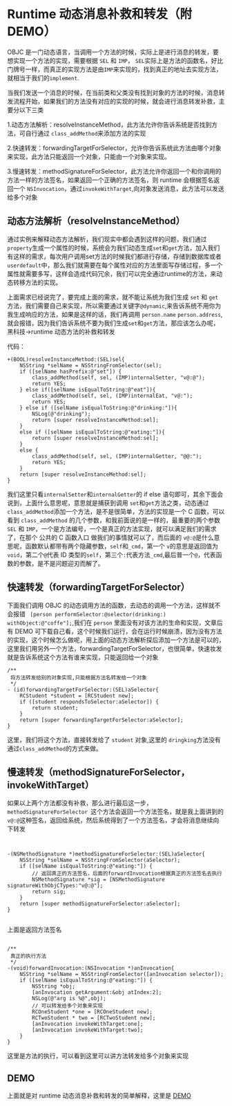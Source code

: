 # Runtime 动态消息补救和转发（附 DEMO）


OBJC 是一门动态语言，当调用一个方法的时候，实际上是进行消息的转发，要想实现一个方法的实现，需要根据 `SEL` 和 `IMP`， `SEL`实际上是方法的函数名，好比门牌号一样，而真正的实现方法是由`IMP`来实现的，找到真正的地址去实现方法，就相当于我们的`implement`.

当我们发送一个消息的时候，在当前类和父类没有找到对象的方法的时候，消息转发流程开始，如果我们的方法没有对应的实现的时候，就会进行消息转发补救，主要分以下三类

1.动态方法解析：resolveInstanceMethod，此方法允许你告诉系统是否找到方法，可自行通过 `class_addMethod`来添加方法的实现

2.快速转发：forwardingTargetForSelector，允许你告诉系统此方法由哪个对象来实现，此方法只能返回一个对象，只能由一个对象来实现。

3.慢速转发：methodSignatureForSelector，此方法允许你返回一个和你调用的方法一样的方法签名，如果返回一个正确的方法签名，则 runtime 会根据签名返回一个 `NSInvocation`，通过`invokeWithTarget`,向对象发送消息，此方法可以发送给多个对象

## 动态方法解析（resolveInstanceMethod）

通过实例来解释动态方法解析，我们现实中都会遇到这样的问题，我们通过`property`生成一个属性的时候，系统会为我们动态生成`set`和`get`方法，加入我们有这样的需求，每次用户调用set方法的时候我们都进行存储，存储到数据库或者`userdefault`中，那么我们就需要在每个属性对应的方法里面写存储过程，多一个属性就需要多写，这样会造成代码冗余，我们可以完全通过runtime的方法，来动态转移方法的实现。

上面需求已经说完了，要完成上面的需求，就不能让系统为我们生成 `set` 和 `get` 方法，我们需要自己来实现，所以需要通过关键字`@dynamic`,来告诉系统不用你为我生成响应的方法，如果是这样的话，我们再调用 `person.name` `person.address`,就会报错，因为我们告诉系统不要为我们生成`set`和`get`方法，那应该怎么办呢，黑科技->runtime 动态方法的补救和转发

代码：

```
+(BOOL)resolveInstanceMethod:(SEL)sel{
    NSString *selName = NSStringFromSelector(sel);
    if ([selName hasPrefix:@"set"]) {
        class_addMethod(self, sel, (IMP)internalSetter, "v@:@");
        return YES;
    } else if([selName isEqualToString:@"eat"]){
        class_addMethod(self, sel, (IMP)internalEat, "v@:");
        return YES;
    } else if ([selName isEqualToString:@"drinking:"]){
        NSLog(@"drinking");
        return [super resolveInstanceMethod:sel];
    }
    else if ([selName isEqualToString:@"eating:"]){
        return [super resolveInstanceMethod:sel];
    }
    else {
        class_addMethod(self, sel, (IMP)internalGetter, "@@:");
        return YES;
    }
    return [super resolveInstanceMethod:sel];
}
```


我们这里只看`internalSetter`和`internalGetter`的 if else 语句即可，其余下面会说到，上面什么意思呢，意思就是捕获到调用 `set`和`get`方法之类，动态通过`class_addMethod`添加一个方法，是不是很简单，方法的实现是一个 C 函数，可以看到 `class_addMethod` 的几个参数，和我前面说的是一样的，最重要的两个参数 `SEL` 和 `IMP`，一个是方法编号，一个是真正的方法实现，就可以满足我们的需求了，在那个 公共的 C 函数入口 做我们的事情就可以了，而后面的 `v@:@`是什么意思呢，函数默认都带有两个隐藏参数，`self`和`_cmd`，第一个 `v`的意思是返回值为 `void`，第二个`@`代表 ID 类型的`self`，第三个`:`代表方法`_cmd`,最后普一个`@`，代表函数的参数，是不是问题迎刃而解了。

## 快速转发（forwardingTargetForSelector）

下面我们调用 OBJC 的动态调用方法的函数，去动态的调用一个方法，这样就不会报错 ` [person performSelector:@selector(drinking:) withObject:@"coffe"];`,我们在 `person` 里面没有对该方法的生命和实现，文章后有 DEMO 可下载自己看，这个时候我们运行，会在运行时候崩溃，因为没有方法的实现，这个时候怎么做呢，用上面的动态方法解析探后添加一个方法是可以的，这里我们用另外一个方法，forwardingTargetForSelector，也很简单，快速妆发就是告诉系统这个方法有谁来实现，只能返回给一个对象

```
/**
 将方法转发给别的对象实现,只能根据方法名转发给一个对象
 */
- (id)forwardingTargetForSelector:(SEL)aSelector{
    RCStudent *student = [RCStudent new];
    if ([student respondsToSelector:aSelector]) {
        return student;
    }
    return [super forwardingTargetForSelector:aSelector];
}

```

这里，我们将这个方法，直接转发给了 `student` 对象,这里的 `dringking`方法没有通过`class_addMethod`的方式来做。

## 慢速转发（methodSignatureForSelector，invokeWithTarget）

如果以上两个方法都没有补救，那么进行最后这一步，`methodSignatureForSelector `这个方法会返回一个方法签名，就是我上面讲到的`v@:@`这种签名，返回给系统，然后系统得到了一个方法签名，才会将消息继续向下转发

```


-(NSMethodSignature *)methodSignatureForSelector:(SEL)aSelector{
    NSString *selName = NSStringFromSelector(aSelector);
    if ([selName isEqualToString:@"eating:"]) {
        // 返回真正的方法签名，后面的forwardInvocation根据真正的方法签名去执行
        NSMethodSignature *sig = [NSMethodSignature signatureWithObjCTypes:"v@:@"];
        return sig;
    }
    return [super methodSignatureForSelector:aSelector];
}


```

上面是返回方法签名


```

/**
 真正的执行方法
 */
-(void)forwardInvocation:(NSInvocation *)anInvocation{
    NSString *selName = NSStringFromSelector([anInvocation selector]);
    if ([selName isEqualToString:@"eating:"]) {
        NSString *obj;
        [anInvocation getArgument:&obj atIndex:2];
        NSLog(@"arg is %@",obj);
        // 可以转发给多个对象来实现
        RCOneStudent *one = [RCOneStudent new];
        RCTwoStudent * two = [RCTwoStudent new];
        [anInvocation invokeWithTarget:one];
        [anInvocation invokeWithTarget:two];
    }
}

```

这里是方法的执行，可以看到这里可以讲方法转发给多个对象来实现



## DEMO

上面就是对 runtime 动态消息补救和转发的简单解释，这里是 [DEMO](https://github.com/sunchengxiu/RuntimeForwardMessageDemo.git) 